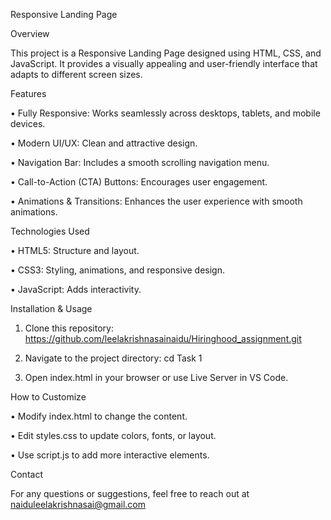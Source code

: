 Responsive Landing Page

Overview

This project is a Responsive Landing Page designed using HTML, CSS, and JavaScript. It provides a visually appealing and user-friendly interface that adapts to different screen sizes.

Features

• Fully Responsive: Works seamlessly across desktops, tablets, and mobile devices.

• Modern UI/UX: Clean and attractive design.

• Navigation Bar: Includes a smooth scrolling navigation menu.

• Call-to-Action (CTA) Buttons: Encourages user engagement.

• Animations & Transitions: Enhances the user experience with smooth animations.

Technologies Used

• HTML5: Structure and layout.

• CSS3: Styling, animations, and responsive design.

• JavaScript: Adds interactivity.

Installation & Usage

1. Clone this repository:  https://github.com/leelakrishnasainaidu/Hiringhood_assignment.git

2. Navigate to the project directory: cd Task 1

3. Open index.html in your browser or use Live Server in VS Code.

How to Customize

• Modify index.html to change the content.

• Edit styles.css to update colors, fonts, or layout.

• Use script.js to add more interactive elements.


Contact

For any questions or suggestions, feel free to reach out at naiduleelakrishnasai@gmail.com